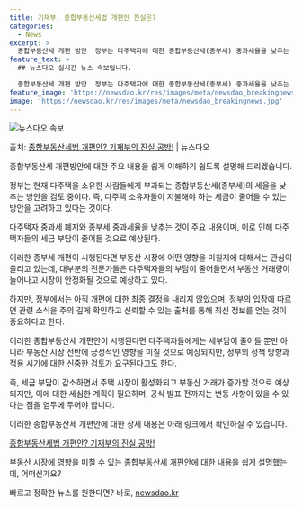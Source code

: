 ```yaml
---
title: 기재부, 종합부동산세법 개편안 진실은?
categories:
  - News
excerpt: >
  종합부동산세 개편 방안  정부는 다주택자에 대한 종합부동산세(종부세) 중과세율을 낮추는 방안을 검토 중인 것…
feature_text: >
  ## 뉴스다오 실시간 뉴스 속보입니다.

  종합부동산세 개편 방안  정부는 다주택자에 대한 종합부동산세(종부세) 중과세율을 낮추는 방안을 검토 중인 것…
feature_image: 'https://newsdao.kr/res/images/meta/newsdao_breakingnews.jpg'
image: 'https://newsdao.kr/res/images/meta/newsdao_breakingnews.jpg'
---
```


![뉴스다오 속보](https://newsdao.kr/res/images/meta/newsdao_breakingnews.jpg)

<p>출처: <a href="https://newsdao.kr/4044" rel="dofollow">종합부동산세법 개편안? 기재부의 진실 공방!</a> | 뉴스다오</p>

종합부동산세 개편방안에 대한 주요 내용을 쉽게 이해하기 쉽도록 설명해 드리겠습니다.

정부는 현재 다주택을 소유한 사람들에게 부과되는 종합부동산세(종부세)의 세율을 낮추는 방안을 검토 중이다. 즉, 다주택 소유자들이 지불해야 하는 세금이 줄어들 수 있는 방안을 고려하고 있다는 것이다.

다주택자 중과세 폐지와 종부세 중과세율을 낮추는 것이 주요 내용이며, 이로 인해 다주택자들의 세금 부담이 줄어들 것으로 예상된다.

이러한 종부세 개편이 시행된다면 부동산 시장에 어떤 영향을 미칠지에 대해서는 관심이 쏠리고 있는데, 대부분의 전문가들은 다주택자들의 부담이 줄어들면서 부동산 거래량이 늘어나고 시장이 안정화될 것으로 예상하고 있다.

하지만, 정부에서는 아직 개편에 대한 최종 결정을 내리지 않았으며, 정부의 입장에 따르면 관련 소식을 주의 깊게 확인하고 신뢰할 수 있는 출처를 통해 최신 정보를 얻는 것이 중요하다고 한다.

이러한 종합부동산세 개편안이 시행된다면 다주택자들에게는 세부담이 줄어들 뿐만 아니라 부동산 시장 전반에 긍정적인 영향을 미칠 것으로 예상되지만, 정부의 정책 방향과 적용 시기에 대한 신중한 검토가 요구된다고도 한다.

즉, 세금 부담이 감소하면서 주택 시장이 활성화되고 부동산 거래가 증가할 것으로 예상되지만, 이에 대한 세심한 계획이 필요하며, 공식 발표 전까지는 변동 사항이 있을 수 있다는 점을 염두에 두어야 합니다.

이러한 종합부동산세 개편안에 대한 상세 내용은 아래 링크에서 확인하실 수 있습니다.

[종합부동산세법 개편안? 기재부의 진실 공방!](https://newsdao.kr/4044)

부동산 시장에 영향을 미칠 수 있는 종합부동산세 개편안에 대한 내용을 쉽게 설명했는데, 어떠신가요? 

빠르고 정확한 뉴스를 원한다면? 바로, <a href="https://newsdao.kr" rel="dofollow">newsdao.kr</a>


